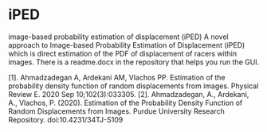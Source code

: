 # iPED
image-based probability estimation of displacement (iPED) 
A novel approach to Image-based Probability Estimation of Displacement (iPED) which is direct estimation of the PDF of displacement of racers within images. 
There is a readme.docx in the repository that helps you run the GUI. 


[1]. Ahmadzadegan A, Ardekani AM, Vlachos PP. Estimation of the probability density function of random displacements from images. Physical Review E. 2020 Sep 10;102(3):033305.
[2]. Ahmadzadegan, A., Ardekani, A., Vlachos, P. (2020). Estimation of the Probability Density Function of Random Displacements from Images. Purdue University Research Repository. doi:10.4231/34TJ-S109
